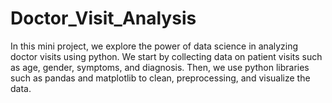 # Doctor_Visit_Analysis
In this mini project, we explore the power of data science in analyzing doctor visits using python. We start by collecting data on patient visits such as age, gender, symptoms, and diagnosis. Then, we use python libraries such as pandas and matplotlib to clean, preprocessing, and visualize the data.
